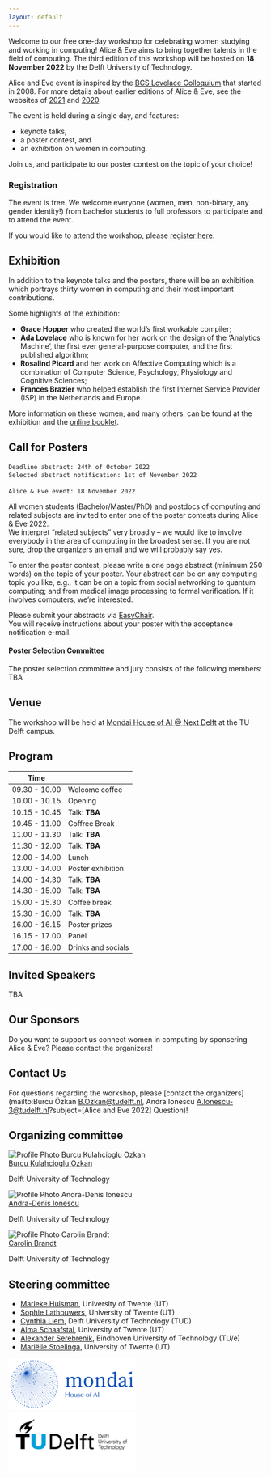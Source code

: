 ```yaml
---
layout: default
---
```


<!-- ![Header Image, Alice and Eve 2022 at TU Delft](assets/header.png) -->


Welcome to our free one-day workshop for celebrating women studying and working in computing!
Alice & Eve aims to bring together talents in the field of computing.
The third edition of this workshop will be hosted on **18 November 2022** by the Delft University of Technology.

Alice and Eve event is inspired by the [BCS Lovelace Colloquium](https://bcswomenlovelace.bcs.org/) that started in 2008.
For more details about earlier editions of Alice & Eve, see the websites of [2021](https://aliceandeve.cs.ru.nl/) and [2020](https://fmt.ewi.utwente.nl/events/aliceandeve2020/).

The event is held during a single day, and features:
- keynote talks,
- a poster contest, and
- an exhibition on women in computing.

Join us, and participate to our poster contest on the topic of your choice!

### Registration

The event is free. We welcome everyone (women, men, non-binary, any gender identity!) from bachelor students to full professors to participate and to attend the event.

If you would like to attend the workshop, please [register here](https://mondai.tudelftcampus.nl/en/event/alice-and-eve-celebrating-women-in-computing/).

## Exhibition

In addition to the keynote talks and the posters, there will be an exhibition which portrays thirty women in computing and their most important contributions.

Some highlights of the exhibition:  
- **Grace Hopper** who created the world’s first workable compiler;  
- **Ada Lovelace** who is known for her work on the design of the ‘Analytics Machine’, the first ever general-purpose computer, and the first published algorithm;  
- **Rosalind Picard** and her work on Affective Computing which is a combination of Computer Science, Psychology, Physiology and Cognitive Sciences;  
- **Frances Brazier** who helped establish the first Internet Service Provider (ISP) in the Netherlands and Europe.  

More information on these women, and many others, can be found at the exhibition and the [online booklet](https://fmt.ewi.utwente.nl/events/aliceandeve2020/booklet-13-01-2020.pdf).


## Call for Posters
    Deadline abstract: 24th of October 2022
    Selected abstract notification: 1st of November 2022

    Alice & Eve event: 18 November 2022

All women students (Bachelor/Master/PhD) and postdocs of computing and related subjects are invited to enter one of the poster contests during Alice & Eve 2022.  
We interpret “related subjects” very broadly – we would like to involve everybody in the area of computing in the broadest sense. If you are not sure, drop the organizers an email and we will probably say yes.

To enter the poster contest, please write a one page abstract (minimum 250 words) on the topic of your poster.
Your abstract can be on any computing topic you like, e.g., it can be on a topic from social networking to quantum computing; and from medical image processing to formal verification. If it involves computers, we’re interested.

Please submit your abstracts via [EasyChair](https://easychair.org/conferences/?conf=ae22).  
You will receive instructions about your poster with the acceptance notification e-mail.

#### Poster Selection Committee

The poster selection committee and jury consists of the following members: TBA

## Venue

The workshop will be held at [Mondai House of AI @ Next Delft](https://mondai.tudelftcampus.nl/en/) at the TU Delft campus.

## Program

| Time |  |
|---|---|
| 09.30 - 10.00  | Welcome coffee |
| 10.00 - 10.15  | Opening |
| 10.15 - 10.45  | Talk: **TBA**  |
| 10.45 - 11.00  | Coffree Break  |
| 11.00 - 11.30  | Talk: **TBA**  |
| 11.30 - 12.00  | Talk: **TBA**  |
| 12.00 - 14.00  | Lunch |
| 13.00 - 14.00  | Poster exhibition  |
| 14.00 - 14.30  | Talk: **TBA**  |
| 14.30 - 15.00  | Talk: **TBA**  |
| 15.00 - 15.30  | Coffee break  |
| 15.30 - 16.00  | Talk: **TBA**  |
| 16.00 - 16.15  | Poster prizes  |
| 16.15 - 17.00  | Panel  |
| 17.00 - 18.00  | Drinks and socials |

<!-- 9.30 - 10.00 	Welcome coffee
10.00 - 10.15 	Opening remarks
10.15 - 10.45 	Post-quantum hash-based signatures
Christine van Vredendaal
10.45 - 11.15 	Coffee Break
11.15 - 11.45 	On gender, change, attention, imposter syndrome & technology
Jasmina Omic
11.45 - 12.15 	Bias in Information Retrieval
Emma Gerritse
12.15 - 12.45 	Opening of the exhibition
12.45 - 14.00 	Lunch and posters
14.00 - 14.30 	Exploiting Human-Factors In Software Maintenance And Evolution
Gemma Catolino
14.30 - 15.00 	Reflections on Research
Thorsten Holz
15.00 - 15.30 	Coffee Break
15.30 - 16.00 	Efficiency and agility: in secure hardware and in life!
Nele Mentens
16.00 - 16.15 	Prize for posters
16.15 - 17.00 	AI & Me: The Good, The Bad and The Ugly
Panel discussion chaired by Ahmad-Reza Sadeghi
Participants: Hanna Schraffenberger, Stjepan Picek, Begul Bilgin
17.00 	Drinks -->


## Invited Speakers

TBA

## Our Sponsors

Do you want to support us connect women in computing by sponsering Alice & Eve? Please contact the organizers!

## Contact Us

For questions regarding the workshop, please [contact the organizers](mailto:Burcu Özkan <B.Ozkan@tudelft.nl>, Andra Ionescu <A.Ionescu-3@tudelft.nl>?subject=[Alice and Eve 2022] Question)!

## Organizing committee

<div class="orga">
<div class="trim-img">
<img src="https://burcuku.github.io/home/images/bio-photo.jpg" alt="Profile Photo Burcu Kulahcioglu Ozkan" class="profile-img">
</div>
<div>
<a href="https://burcuku.github.io/home/" target="_blank">Burcu Kulahcioglu Ozkan</a>
<p>Delft University of Technology</p>
</div>

<div class="trim-img">
<img src="https://avatars.githubusercontent.com/u/13196812?v=4" alt="Profile Photo Andra-Denis Ionescu" class="profile-img">
</div>
<div>
<a href="https://andraionescu.github.io/" target="_blank">Andra-Denis Ionescu</a>
<p>Delft University of Technology</p>
</div>

<div class="trim-img">
<img src="https://carolin-brandt.de/assets/img/bg.jpg" alt="Profile Photo Carolin Brandt" class="profile-img">
</div>
<div>
<a href="https://carolin-brandt.de/" target="_blank">Carolin Brandt</a>
<p>Delft University of Technology</p>
</div>
</div>

## Steering committee
    
- [Marieke Huisman](https://people.utwente.nl/m.huisman), University of Twente (UT)
- [Sophie Lathouwers](https://wwwhome.ewi.utwente.nl/~lathouwerssam/), University of Twente (UT)
- [Cynthia Liem](https://www.cynthialiem.com/), Delft University of Technology (TUD)
- [Alma Schaafstal](https://people.utwente.nl/a.m.schaafstal), University of Twente (UT)
- [Alexander Serebrenik](https://www.win.tue.nl/~aserebre/), Eindhoven University of Technology (TU/e)
- [Mariëlle Stoelinga](https://wwwhome.ewi.utwente.nl/~marielle/), University of Twente (UT)

<div class="orga">
<img src="assets/DO_Mondai_LOGO_futuristischblauw.png" alt="Logo Monday House of AI" title="" style="max-width: 50%">
<img src="assets/TU_d_line_P1_color.png" alt="Logo TU Delft" style="max-width: 50%">
</div>
